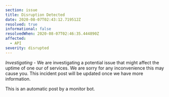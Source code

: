```yaml
---
section: issue
title: Disruption Detected
date: 2020-08-07T02:43:12.719512Z
resolved: true
informational: false
resolvedWhen: 2020-08-07T02:46:35.444890Z
affected:
  - API
severity: disrupted
---
```

*Investigating* - We are investigating a potential issue that might affect the uptime of one our of services. We are sorry for any inconvenience this may cause you. This incident post will be updated once we have more information.

This is an automatic post by a monitor bot.
        